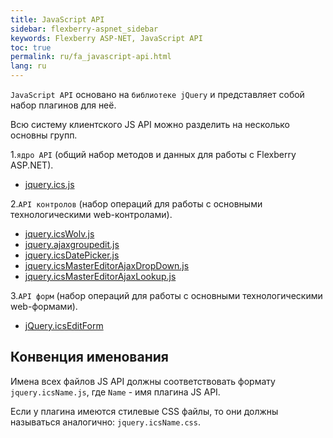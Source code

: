 ```yaml
---
title: JavaScript API
sidebar: flexberry-aspnet_sidebar
keywords: Flexberry ASP-NET, JavaScript API
toc: true
permalink: ru/fa_javascript-api.html
lang: ru
---
```


`JavaScript API` основано на `библиотеке jQuery` и представляет собой набор плагинов для неё.
 	
Всю систему клиентского JS API можно разделить на несколько основны групп.
 	
1.`ядро API` (общий набор методов и данных для работы с Flexberry ASP.NET).
* [jquery.ics.js](fa_js-api-core.html)


2.`API контролов` (набор операций для работы с основными технологическими web-контролами).
* [jquery.icsWolv.js](fa_js-api-wolv.html)
* [jquery.ajaxgroupedit.js](fa_ajax-group-edit.html)
* [jquery.icsDatePicker.js](fa_date-picker.html)
* [jquery.icsMasterEditorAjaxDropDown.js](fa_master-editor-ajax-dropdown.html)
* [jquery.icsMasterEditorAjaxLookup.js](fa_master-editor-ajax-lookup.html)

3.`API форм` (набор операций для работы с основными технологическими web-формами).
* [jQuery.icsEditForm](fa_editform.html)

## Конвенция именования

Имена всех файлов JS API должны соответствовать формату `jquery.icsName.js`, где `Name` - имя плагина JS API.

Если у плагина имеются стилевые CSS файлы, то они должны называться аналогично: `jquery.icsName.css`.
